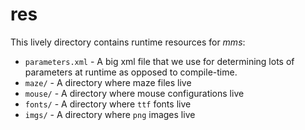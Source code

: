 # res

This lively directory contains runtime resources for *mms*:

* `parameters.xml` - A big xml file that we use for determining lots of
parameters at runtime as opposed to compile-time.
* `maze/` - A directory where maze files live
* `mouse/` - A directory where mouse configurations live
* `fonts/` - A directory where `ttf` fonts live
* `imgs/` - A directory where `png` images live
